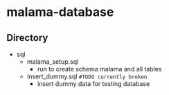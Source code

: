 # malama-database

## Directory
- sql
    - malama_setup.sql 
        - run to create schema malama and all tables
    - insert_dummy.sql `#TODO currently broken` 
        - insert dummy data for testing database
